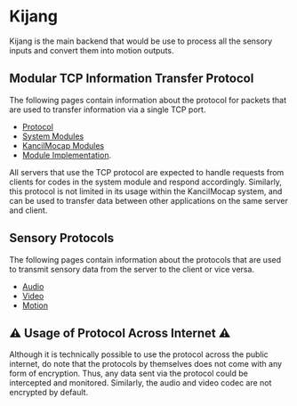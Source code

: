 # Kijang

Kijang is the main backend that would be use to process all the sensory inputs and convert them into motion outputs.

## Modular TCP Information Transfer Protocol

The following pages contain information about the protocol for packets that are used to transfer information via a single TCP port.

- [Protocol](./tcp-protocol)
- [System Modules](./tcp-module-system)
- [KancilMocap Modules](./tcp-module-kancilmocap)
- [Module Implementation](https://docs.google.com/spreadsheets/d/1Sq6EpBsYsZIn28BhSFvsJMJmWTyCYuu_7-Skr5m-gWw/edit?usp=sharing).

All servers that use the TCP protocol are expected to handle requests from clients for codes in the system module and respond accordingly. Similarly, this protocol is not limited in its usage within the KancilMocap system, and can be used to transfer data between other applications on the same server and client.

## Sensory Protocols

The following pages contain information about the protocols that are used to transmit sensory data from the server to the client or vice versa.

- [Audio](./udp-audio)
- [Video](./udp-video)
- [Motion](./udp-motion)

## ⚠ Usage of Protocol Across Internet ⚠

Although it is technically possible to use the protocol across the public internet, do note that the protocols by themselves does not come with any form of encryption. Thus, any data sent via the protocol could be intercepted and monitored. Similarly, the audio and video codec are not encrypted by default.
